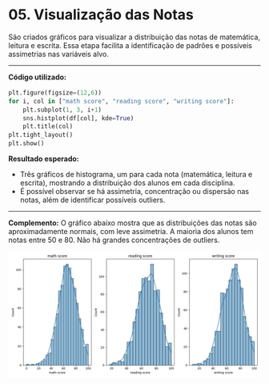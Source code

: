 # 05. Visualização das Notas

São criados gráficos para visualizar a distribuição das notas de matemática, leitura e escrita. Essa etapa facilita a identificação de padrões e possíveis assimetrias nas variáveis alvo.

---

**Código utilizado:**
```python
plt.figure(figsize=(12,6))
for i, col in ["math score", "reading score", "writing score"]:
    plt.subplot(1, 3, i+1)
    sns.histplot(df[col], kde=True)
    plt.title(col)
plt.tight_layout()
plt.show()
```

**Resultado esperado:**
- Três gráficos de histograma, um para cada nota (matemática, leitura e escrita), mostrando a distribuição dos alunos em cada disciplina.
- É possível observar se há assimetria, concentração ou dispersão nas notas, além de identificar possíveis outliers.

---

**Complemento:**
O gráfico abaixo mostra que as distribuições das notas são aproximadamente normais, com leve assimetria. A maioria dos alunos tem notas entre 50 e 80. Não há grandes concentrações de outliers.

![Distribuição das Notas](imagens/visualizacao_notas.png)